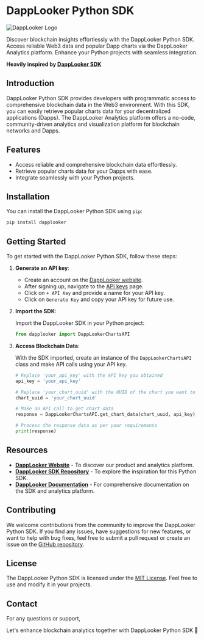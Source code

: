 # DappLooker Python SDK

![DappLooker Logo](https://d2yxqfr8upg55w.cloudfront.net/npm-package-images/DLLogo1800x400.png)

Discover blockchain insights effortlessly with the DappLooker Python SDK. Access reliable Web3 data and popular Dapp charts via the DappLooker Analytics platform. Enhance your Python projects with seamless integration.

**Heavily inspired by [DappLooker SDK](https://github.com/dapplooker/dapplooker-sdk/)**

## Introduction

DappLooker Python SDK provides developers with programmatic access to comprehensive blockchain data in the Web3 environment. With this SDK, you can easily retrieve popular charts data for your decentralized applications (Dapps). The DappLooker Analytics platform offers a no-code, community-driven analytics and visualization platform for blockchain networks and Dapps.

## Features

- Access reliable and comprehensive blockchain data effortlessly.
- Retrieve popular charts data for your Dapps with ease.
- Integrate seamlessly with your Python projects.

## Installation

You can install the DappLooker Python SDK using `pip`:

```bash
pip install dapplooker
```

## Getting Started

To get started with the DappLooker Python SDK, follow these steps:

1. **Generate an API key**:

   - Create an account on the [DappLooker website](https://dapplooker.com/).
   - After signing up, navigate to the [API keys](https://dapplooker.com/user/api) page.
   - Click on `+ API Key` and provide a name for your API key.
   - Click on `Generate Key` and copy your API key for future use.

2. **Import the SDK**:

   Import the DappLooker SDK in your Python project:

   ```python
   from dapplooker import DappLookerChartsAPI
   ```

3. **Access Blockchain Data**:

   With the SDK imported, create an instance of the `DappLookerChartsAPI` class and make API calls using your API key.

   ```python
   # Replace 'your_api_key' with the API key you obtained
   api_key = 'your_api_key'
   
   # Replace 'your_chart_uuid' with the UUID of the chart you want to retrieve data for
   chart_uuid = 'your_chart_uuid'
   
   # Make an API call to get chart data
   response = DappLookerChartsAPI.get_chart_data(chart_uuid, api_key)
   
   # Process the response data as per your requirements
   print(response)
   ```

## Resources

- **[DappLooker Website](https://dapplooker.com/)** - To discover our product and analytics platform.
- **[DappLooker SDK Repository](https://github.com/dapplooker/dapplooker-sdk/)** - To explore the inspiration for this Python SDK.
- **[DappLooker Documentation](https://docs.dapplooker.com)** - For comprehensive documentation on the SDK and analytics platform.

## Contributing

We welcome contributions from the community to improve the DappLooker Python SDK. If you find any issues, have suggestions for new features, or want to help with bug fixes, feel free to submit a pull request or create an issue on the [GitHub repository](https://github.com/0xSumitBanik/dapplooker-py-sdk).

## License

The DappLooker Python SDK is licensed under the [MIT License](https://opensource.org/licenses/MIT). Feel free to use and modify it in your projects.

## Contact

For any questions or support, 

Let's enhance blockchain analytics together with DappLooker Python SDK 🚀